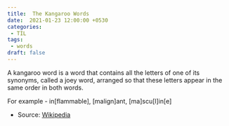 ```yaml
---
title:  The Kangaroo Words
date:  2021-01-23 12:00:00 +0530
categories:
 - TIL
tags:
 - words
draft: false
---
```


A kangaroo word is a word that contains all the letters of one of its synonyms, called a joey word, arranged so that these letters appear in the same order in both words.

For example - in[flammable], [malign]ant, [ma]scu[l]in[e]

   * Source: [Wikipedia](hhttps://en.wikipedia.org/wiki/Kangaroo_word)
